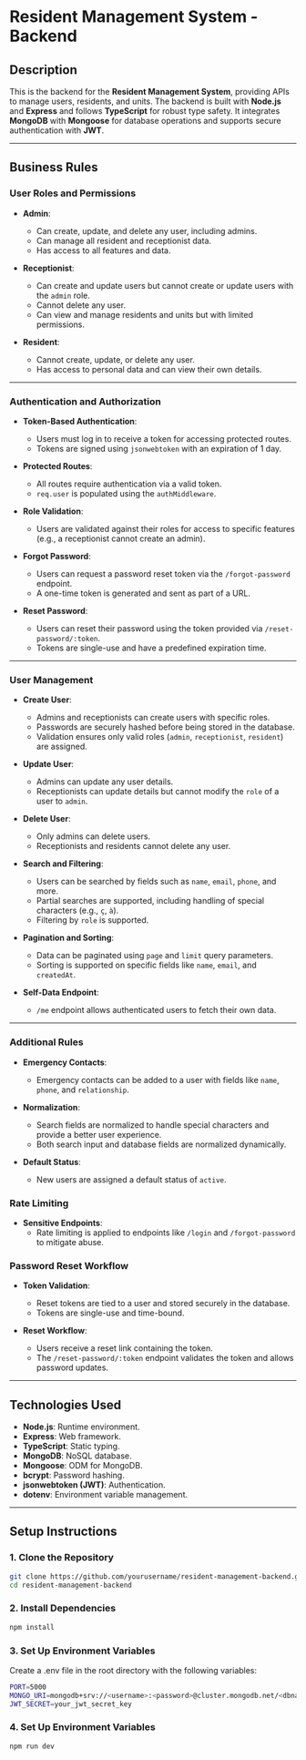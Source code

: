 # **Resident Management System - Backend**

## **Description**
This is the backend for the **Resident Management System**, providing APIs to manage users, residents, and units. The backend is built with **Node.js** and **Express** and follows **TypeScript** for robust type safety. It integrates **MongoDB** with **Mongoose** for database operations and supports secure authentication with **JWT**.

---
## Business Rules

### User Roles and Permissions
- **Admin**:
  - Can create, update, and delete any user, including admins.
  - Can manage all resident and receptionist data.
  - Has access to all features and data.

- **Receptionist**:
  - Can create and update users but cannot create or update users with the `admin` role.
  - Cannot delete any user.
  - Can view and manage residents and units but with limited permissions.

- **Resident**:
  - Cannot create, update, or delete any user.
  - Has access to personal data and can view their own details.

---

### Authentication and Authorization
- **Token-Based Authentication**:
  - Users must log in to receive a token for accessing protected routes.
  - Tokens are signed using `jsonwebtoken` with an expiration of 1 day.

- **Protected Routes**:
  - All routes require authentication via a valid token.
  - `req.user` is populated using the `authMiddleware`.

- **Role Validation**:
  - Users are validated against their roles for access to specific features (e.g., a receptionist cannot create an admin).
  
- **Forgot Password**:
  - Users can request a password reset token via the `/forgot-password` endpoint.
  - A one-time token is generated and sent as part of a URL.

- **Reset Password**:
  - Users can reset their password using the token provided via `/reset-password/:token`.
  - Tokens are single-use and have a predefined expiration time.

---

### User Management
- **Create User**:
  - Admins and receptionists can create users with specific roles.
  - Passwords are securely hashed before being stored in the database.
  - Validation ensures only valid roles (`admin`, `receptionist`, `resident`) are assigned.

- **Update User**:
  - Admins can update any user details.
  - Receptionists can update details but cannot modify the `role` of a user to `admin`.

- **Delete User**:
  - Only admins can delete users.
  - Receptionists and residents cannot delete any user.

- **Search and Filtering**:
  - Users can be searched by fields such as `name`, `email`, `phone`, and more.
  - Partial searches are supported, including handling of special characters (e.g., `ç`, `à`).
  - Filtering by `role` is supported.

- **Pagination and Sorting**:
  - Data can be paginated using `page` and `limit` query parameters.
  - Sorting is supported on specific fields like `name`, `email`, and `createdAt`.

- **Self-Data Endpoint**:
  - `/me` endpoint allows authenticated users to fetch their own data.

---

### Additional Rules
- **Emergency Contacts**:
  - Emergency contacts can be added to a user with fields like `name`, `phone`, and `relationship`.

- **Normalization**:
  - Search fields are normalized to handle special characters and provide a better user experience.
  - Both search input and database fields are normalized dynamically.

- **Default Status**:
  - New users are assigned a default status of `active`.
  
### Rate Limiting
- **Sensitive Endpoints**:
  - Rate limiting is applied to endpoints like `/login` and `/forgot-password` to mitigate abuse.

### Password Reset Workflow
- **Token Validation**:
  - Reset tokens are tied to a user and stored securely in the database.
  - Tokens are single-use and time-bound.

- **Reset Workflow**:
  - Users receive a reset link containing the token.
  - The `/reset-password/:token` endpoint validates the token and allows password updates.

---

## **Technologies Used**
- **Node.js**: Runtime environment.
- **Express**: Web framework.
- **TypeScript**: Static typing.
- **MongoDB**: NoSQL database.
- **Mongoose**: ODM for MongoDB.
- **bcrypt**: Password hashing.
- **jsonwebtoken (JWT)**: Authentication.
- **dotenv**: Environment variable management.

---

## **Setup Instructions**

### **1. Clone the Repository**
```bash
git clone https://github.com/yourusername/resident-management-backend.git
cd resident-management-backend
```

### **2. Install Dependencies**
```bash
npm install
```


### **3. Set Up Environment Variables**
Create a .env file in the root directory with the following variables:
```bash
PORT=5000
MONGO_URI=mongodb+srv://<username>:<password>@cluster.mongodb.net/<dbname>?retryWrites=true&w=majority
JWT_SECRET=your_jwt_secret_key
```

### **4. Set Up Environment Variables**
```bash
npm run dev
```